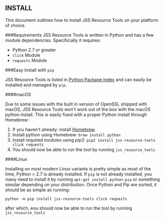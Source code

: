 ## INSTALL
This document outlines how to install JSS Resource Tools on your platform of choice.

###Requirements
JSS Resource Tools is written in Python and has a few module dependencies. Specificially it requires:

* Python 2.7 or greater
* `click` Module
* `requests` Module 

###Easy Install with `pip`

JSS Resource Tools is listed in [Python Package Index](https://pypi.python.org/pypi/jss-resource-tools/) and can easily be installed and managed by `pip`.

####macOS

Due to some issues with the built in version of OpenSSL shipped with macOS, JSS Resource Tools won't work out of the box with the macOS python install. This is easily fixed with a proper Python install through Homebrew:

1. If you haven't already: install [Homebrew](https://brew.sh/).
2. Install python using Homebrew: `brew install python`
3. Install required modules using pip2: `pip2 install jss-resource-tools click requests`
4. You should now be able to run the tool by running `jss_resource_tools`

####Linux

Installing on most modern Linux variants is pretty simple as most of the time, Python > 2.7 is already installed. If `pip` is not already installed, you many need to install it by running `apt-get install python-pip` or something simular depending on your distribution. Once Python and Pip are sorted, it should be as simple as running:

`python -m pip install jss-resource-tools click requests`

after which, eou should now be able to run the tool by running `jss_resource_tools`
